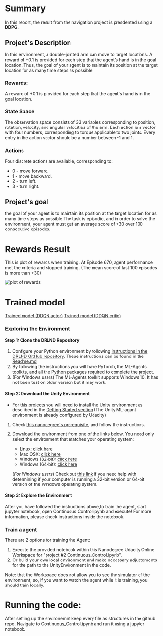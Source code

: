 

# Summary
In this report, the result from the navigation project is presdented using a **DDPG**.

## Project's Description 
In this environment, a double-jointed arm can move to target locations. A reward of +0.1 is provided for each step that the agent's hand is in the goal location. Thus, the goal of your agent is to maintain its position at the target location for as many time steps as possible.



### Rewards:
A reward of +0.1 is provided for each step that the agent's hand is in the goal location.

### State Space 
The observation space consists of 33 variables corresponding to position, rotation, velocity, and angular velocities of the arm. Each action is a vector with four numbers, corresponding to torque applicable to two joints. Every entry in the action vector should be a number between -1 and 1.

### Actions 
Four discrete actions are available, corresponding to:

- 0 - move forward.
- 1 - move backward.
- 2 - turn left.
- 3 - turn right.


## Project's goal
the goal of your agent is to maintain its position at the target location for as many time steps as possible.The task is episodic, and in order to solve the environment, your agent must get an average score of +30 over 100 consecutive episodes.





# Rewards Result
This is plot of rewards when training.
At Episode 670, agent performance met the criteria and stopped training.
(The mean score of last 100 episodes is more than +30)

![plot of rewards](./score.png)



# Trained model
[Trained model (DDQN,actor)](./checkpoint_actor.pth)
[Trained model (DDQN,critic)](./checkpoint_actor.pth)



### Exploring the Environment 

#### Step 1: Clone the DRLND Repository
1. Configure your Python environment by following [instructions in the DRLND GitHub repository](https://github.com/udacity/deep-reinforcement-learning#dependencies). These instructions can be found in the [Readme.md](https://github.com/Unity-Technologies/ml-agents/blob/master/docs/Readme.md)
1. By following the instructions you will have PyTorch, the ML-Agents toolkits, and all the Python packages required to complete the project.
1. (For Windows users) The ML-Agents toolkit supports Windows 10. It has not been test on older version but it may work.

#### Step 2: Download the Unity Environment 
- For this projects you will need to install the Unity environment as described in the [Getting Started section](https://github.com/udacity/deep-reinforcement-learning/blob/master/p1_navigation/README.md) (The Unity ML-agant environment is already configured by Udacity)

  
1. Check [this nanodegree's prerequisite](https://github.com/udacity/deep-reinforcement-learning/#dependencies), and follow the instructions.

2. Download the environment from one of the links below.  You need only select the environment that matches your operating system:
    - Linux: [click here](https://s3-us-west-1.amazonaws.com/udacity-drlnd/P1/Banana/Banana_Linux.zip)
    - Mac OSX: [click here](https://s3-us-west-1.amazonaws.com/udacity-drlnd/P1/Banana/Banana.app.zip)
    - Windows (32-bit): [click here](https://s3-us-west-1.amazonaws.com/udacity-drlnd/P1/Banana/Banana_Windows_x86.zip)
    - Windows (64-bit): [click here](https://s3-us-west-1.amazonaws.com/udacity-drlnd/P1/Banana/Banana_Windows_x86_64.zip)

    (_For Windows users_) Check out [this link](https://support.microsoft.com/en-us/help/827218/how-to-determine-whether-a-computer-is-running-a-32-bit-version-or-64) if you need help with determining if your computer is running a 32-bit version or 64-bit version of the Windows operating system.

#### Step 3: Explore the Environment
After you have followed the instructions above,to train the agent, start jupyter notebook, open Continuous Control.ipynb and execute! For more information, please check instructions inside the notebook.

### Train a agent
There are 2 options for training the Agent:
1. Execute the provided notebook within this Nanodegree Udacity Online Workspace for "project #2  Continuous_Control.ipynb".
1. Or build your own local environment and make necessary adjustements for the path to the UnityEnvironment in the code.

Note: that the Workspace does not allow you to see the simulator of the environment; so, if you want to watch the agent while it is training, you should train locally.

# Running the code:

After setting up the environemnt keep every file as structures in the github repo. Navigate to Continuous_Control.ipynb and run it using a jupyter notebook.


